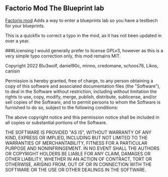 ## Factorio Mod The Blueprint lab
[Factorio mod](https://mods.factorio.com/mod/BlueprintLab_design)
Adds a way to enter a blueprints lab so you have a testbech for your blueprints.

This is a quickfix to correct a typo in the mod, as it has not been updated in over a year. 

###Licensing
I would generally prefer to license GPLv3, however as this is a very simple typo correction only, this mod remains MIT. 

Copyright 2022 Blu3wolf, daniel90c, minno, credomane, schoos76, Likos, canisin

Permission is hereby granted, free of charge, to any person obtaining a copy of this software and associated documentation files (the "Software"), to deal in the Software without restriction, including without limitation the rights to use, copy, modify, merge, publish, distribute, sublicense, and/or sell copies of the Software, and to permit persons to whom the Software is furnished to do so, subject to the following conditions:

The above copyright notice and this permission notice shall be included in all copies or substantial portions of the Software.

THE SOFTWARE IS PROVIDED "AS IS", WITHOUT WARRANTY OF ANY KIND, EXPRESS OR IMPLIED, INCLUDING BUT NOT LIMITED TO THE WARRANTIES OF MERCHANTABILITY, FITNESS FOR A PARTICULAR PURPOSE AND NONINFRINGEMENT. IN NO EVENT SHALL THE AUTHORS OR COPYRIGHT HOLDERS BE LIABLE FOR ANY CLAIM, DAMAGES OR OTHER LIABILITY, WHETHER IN AN ACTION OF CONTRACT, TORT OR OTHERWISE, ARISING FROM, OUT OF OR IN CONNECTION WITH THE SOFTWARE OR THE USE OR OTHER DEALINGS IN THE SOFTWARE.
